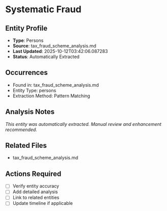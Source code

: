 # Systematic Fraud

## Entity Profile
- **Type**: Persons
- **Source**: tax_fraud_scheme_analysis.md
- **Last Updated**: 2025-10-12T03:42:06.087283
- **Status**: Automatically Extracted

## Occurrences
- Found in: tax_fraud_scheme_analysis.md
- Entity Type: persons
- Extraction Method: Pattern Matching

## Analysis Notes
*This entity was automatically extracted. Manual review and enhancement recommended.*

## Related Files
- tax_fraud_scheme_analysis.md

## Actions Required
- [ ] Verify entity accuracy
- [ ] Add detailed analysis
- [ ] Link to related entities
- [ ] Update timeline if applicable
